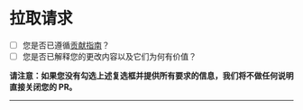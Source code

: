 # 拉取请求

- [ ] 您是否已遵循[贡献指南](https://github.com/ever-co/ever-gauzy/blob/master/.github/CONTRIBUTING.md)？
- [ ] 您是否已解释您的更改内容以及它们为何有价值？

**请注意：如果您没有勾选上述复选框并提供所有要求的信息，我们将不做任何说明直接关闭您的 PR。**

---
